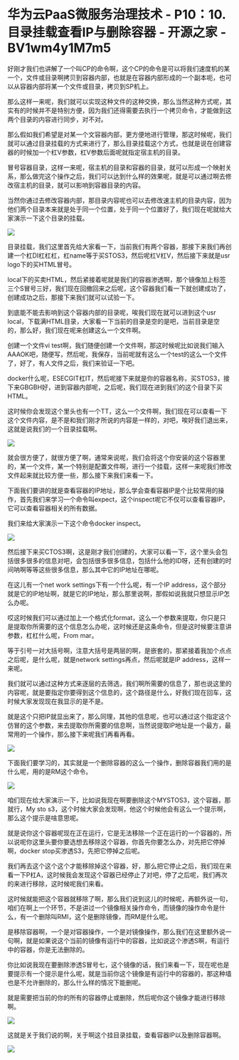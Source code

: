 # 华为云PaaS微服务治理技术 - P10：10.目录挂载查看IP与删除容器 - 开源之家 - BV1wm4y1M7m5

好刚才我们也讲解了一个叫CP的命令啊，这个CP的命令是可以将我们速度机的某一个，文件或目录啊拷贝到容器内部，也就是在容器内部形成的一个副本呃，也可以从容器内部将某一个文件或目录，拷贝到SP机上。

那么这样一来呢，我们就可以实现这种文件的这种交换，那么当然这种方式呢，其实有的时候并不是特别方便，因为我们还得需要去执行一个拷贝命令，才能做到这两个目录的内容进行同步，对不对。

那么假如我们希望是对某一个文容器内部，更方便地进行管理，那这时候呢，我们就可以通过目录挂载的方式来进行了，那么目录挂载这个方式，也就是说在创建容器的时候加一个杠V参数，杠V参数后面呢就指定宿主机的目录。

冒号容器目录，这样一来呢，宿主机的目录和容器的目录，就可以形成一个映射关系，那么做完这个操作之后，我们可以达到什么样的效果呢，就是可以通过啊去修改宿主机的目录，就可以影响到容器目录的内容。

当然你通过去修改容器内部，那目录内容呢也可以去修改速主机的目录内容，因为他们两个目录本来就是处于同一个位置，处于同一个位置好了，我们现在呢就给大家演示一下这个目录的挂载。



![](img/00d9578e3f7ab13d6827555740f73669_1.png)

目录挂载，我们这里首先给大家看一下，当前我们有两个容器，那接下来我们再创建一个杠DI杠杠杠，杠name等于买STOS3，然后呢杠V杠V，然后接下来就是usr logo下的买HTML冒号。

local下的买卖HTML，然后紧接着呢就是我们的容器渗透啊，那个镜像加上标签三个S冒号三好，我们现在回撤回来之后呢，这个容器我们看一下就创建成功了，创建成功之后，那接下来我们就可以试验一下。

到底能不能去影响到这个容器内部的目录呢，唉我们现在就可以进到这个usr local，下载满HTML目录，大家看一下当前的目录是空的是吧，当前目录是空的，那么好，我们现在呢来创建这么一个文件啊。

创建一个文件vi test啊，我们随便创建一个文件啊，那这时候呢比如说我们输入AAAOK吧，随便写，然后呢，我保存，当前呢就有这么一个test的这么一个文件了，好了，有人文件之后，我们来验证一下吧。

docker什么呢，ESECGIT杠IT，然后呢接下来就是你的容器名称，买STOS3，接下来GBGBH好，进到容器内部呢，之后呢，我们现在进到我们的这个目录下买HTML。

这时候你会发现这个里头也有一个TT，这么一个文件啊，我们现在可以查看一下这个文件内容，是不是和我们刚才所说的内容是一样的，对吧，唉好我们退出来，这就是说我们的一个目录挂载啊。



![](img/00d9578e3f7ab13d6827555740f73669_3.png)

就会很方便了，就很方便了啊，通常来说呢，我们会将这个你安装的这个容器里的，某一个文件，某一个特别是配置文件啊，进行一个挂载，这样一来呢我们修改文件起来就比较方便一些，那么接下来我们来看一下。

下面我们要讲的就是查看容器的IP地址，那么学会查看容器IP是个比较常用的操作，首先我们来学习一个命令叫expect，这个inspect呢它不仅可以查看容器IP，它可以查看容器相关的所有数据。

我们来给大家演示一下这个命令docker inspect。

![](img/00d9578e3f7ab13d6827555740f73669_5.png)

然后接下来买CTOS3啊，这是刚才我们创建的，大家可以看一下，这个里头会包括很多很多的信息对吧，会包括很多很多信息，包括什么他的ID呀，还有创建的时间呐啊等等这些很多信息，那么其中它的IP地址在哪呢。

在这儿有一个net work settings下有一个什么呢，有一个IP address，这个部分就是它的IP地址啊，就是它的IP地址，那么那里说啊，那假如说我就只想显示IP怎么办呢。

哎这时候我们可以通过加上一个格式化format，这么一个参数来提取，你只是只是提取你所需要的这个信息怎么办呢，这时候还是这条命令，但是这时候要注意讲参数，杠杠什么呢，From mar。

等于引号一对大括号啊，注意大括号是两层的啊，是嵌套的，那紧接着我加个点点之后呢，是什么呢，就是network settings再点，然后呢就是IP address，这样一来呢。

我们就可以通过这种方式来逐层的去筛选，我们啊所需要的信息了，那也说这里的内容呢，就是要指定你要得到这个信息的，这个路径是什么，好我们现在回车，这时候大家发现现在我显示的是不是。

就是这个只把IP就显出来了，那么同理，其他的信息呢，也可以通过这个指定这个仿冒的这个参数，来去提取你所需要的信息啊，当然说提取IP地址是一个最方，最常用的一个操作，那么接下来呢我们再看再看。



![](img/00d9578e3f7ab13d6827555740f73669_7.png)

下面我们要学习的，其实就是一个删除容器的这么一个操作，删除容器我们用的是什么呢，用的是RM这个命令。

![](img/00d9578e3f7ab13d6827555740f73669_9.png)

咱们现在给大家演示一下，比如说我现在啊要删除这个MYSTOS3，这个容器，那就行，My sto s3，这个时候大家会发现啊，他这个时候他会有这么一个提示啊，那么这个提示是啥意思呢。

就是说你这个容器呢现在正在运行，它是无法移除一个正在运行的一个容器的，所以说呢你这里头要你要选想去移除这个容器，你首先你要怎么办，对先把它停掉啊，docker stop买渗透S3，先把它停掉之后呢。

我们再去这个这个这个才能移除掉这个容器，好，那么把它停止之后，我们现在来看一下P杠A，这时候我会发现这个容器已经停止了对吧，停了之后呢，我们再次的来进行移除，这时候呢我们来看。

这时候就能把这个容器就移除了啊，那么我们说到这儿的时候呢，再额外说一句，咱们在啊上一个环节，不是讲过一个镜像相关操作命令，而镜像的操作命令是什么，有一个删除叫RMI，这个是删除镜像，而RM是什么呢。

是移除容器啊，一个是对容器操作，一个是对镜像操作，那么我们在这里额外说一句啊，就是如果说这个当前的镜像有运行中的容器，比如说这个渗透S啊，有运行中的容器，你是无法删除的。

你比如说我现在要删除渗透S冒号七，这个镜像的话，我们来看一下，现在呢也是要提示有一个提示是什么呢，就是当前你这个镜像是有运行中的容器的，那这种墙也是不允许删除的，那么什么样的情况下能删呢。

就是需要把当前的你的所有的容器停止或删除，然后呢你这个镜像才能进行移除啊。

![](img/00d9578e3f7ab13d6827555740f73669_11.png)

这就是关于我们说的啊，关于啊这个挂目录挂载，查看容器IP以及删除容器啊。

![](img/00d9578e3f7ab13d6827555740f73669_13.png)